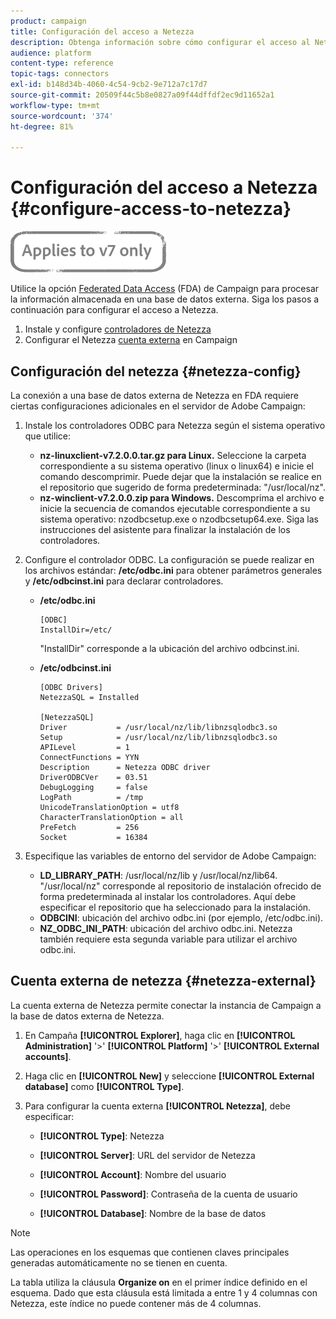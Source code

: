 ```yaml
---
product: campaign
title: Configuración del acceso a Netezza
description: Obtenga información sobre cómo configurar el acceso al Netezza en FDA
audience: platform
content-type: reference
topic-tags: connectors
exl-id: b148d34b-4060-4c54-9cb2-9e712a7c17d7
source-git-commit: 20509f44c5b8e0827a09f44dffdf2ec9d11652a1
workflow-type: tm+mt
source-wordcount: '374'
ht-degree: 81%

---
```


# Configuración del acceso a Netezza {#configure-access-to-netezza}

![](../../assets/v7-only.svg)

Utilice la opción [Federated Data Access](../../installation/using/about-fda.md) (FDA) de Campaign para procesar la información almacenada en una base de datos externa. Siga los pasos a continuación para configurar el acceso a Netezza.

1. Instale y configure [controladores de Netezza](#netezza-config)
1. Configurar el Netezza [cuenta externa](#netezza-external) en Campaign

## Configuración del netezza {#netezza-config}

La conexión a una base de datos externa de Netezza en FDA requiere ciertas configuraciones adicionales en el servidor de Adobe Campaign:

1. Instale los controladores ODBC para Netezza según el sistema operativo que utilice:

   * **nz-linuxclient-v7.2.0.0.tar.gz para Linux.** Seleccione la carpeta correspondiente a su sistema operativo (linux o linux64) e inicie el comando descomprimir. Puede dejar que la instalación se realice en el repositorio que sugerido de forma predeterminada: &quot;/usr/local/nz&quot;.
   * **nz-winclient-v7.2.0.0.zip para Windows.** Descomprima el archivo e inicie la secuencia de comandos ejecutable correspondiente a su sistema operativo: nzodbcsetup.exe o nzodbcsetup64.exe. Siga las instrucciones del asistente para finalizar la instalación de los controladores.

1. Configure el controlador ODBC. La configuración se puede realizar en los archivos estándar: **/etc/odbc.ini** para obtener parámetros generales y **/etc/odbcinst.ini** para declarar controladores.

   * **/etc/odbc.ini**

      ```
      [ODBC]
      InstallDir=/etc/
      ```

      &quot;InstallDir&quot; corresponde a la ubicación del archivo odbcinst.ini.

   * **/etc/odbcinst.ini**

      ```
      [ODBC Drivers]
      NetezzaSQL = Installed
      
      [NetezzaSQL]
      Driver           = /usr/local/nz/lib/libnzsqlodbc3.so
      Setup            = /usr/local/nz/lib/libnzsqlodbc3.so
      APILevel         = 1
      ConnectFunctions = YYN
      Description      = Netezza ODBC driver
      DriverODBCVer    = 03.51
      DebugLogging     = false
      LogPath          = /tmp
      UnicodeTranslationOption = utf8
      CharacterTranslationOption = all
      PreFetch         = 256
      Socket           = 16384
      ```

1. Especifique las variables de entorno del servidor de Adobe Campaign:

   * **LD_LIBRARY_PATH**: /usr/local/nz/lib y /usr/local/nz/lib64. &quot;/usr/local/nz&quot; corresponde al repositorio de instalación ofrecido de forma predeterminada al instalar los controladores. Aquí debe especificar el repositorio que ha seleccionado para la instalación.
   * **ODBCINI**: ubicación del archivo odbc.ini (por ejemplo, /etc/odbc.ini).
   * **NZ_ODBC_INI_PATH**: ubicación del archivo odbc.ini. Netezza también requiere esta segunda variable para utilizar el archivo odbc.ini.

## Cuenta externa de netezza {#netezza-external}

La cuenta externa de Netezza permite conectar la instancia de Campaign a la base de datos externa de Netezza.

1. En Campaña **[!UICONTROL Explorer]**, haga clic en **[!UICONTROL Administration]** &#39;>&#39; **[!UICONTROL Platform]** &#39;>&#39; **[!UICONTROL External accounts]**.

1. Haga clic en **[!UICONTROL New]** y seleccione **[!UICONTROL External database]** como **[!UICONTROL Type]**.

1. Para configurar la cuenta externa **[!UICONTROL Netezza]**, debe especificar:

   * **[!UICONTROL Type]**: Netezza

   * **[!UICONTROL Server]**: URL del servidor de Netezza

   * **[!UICONTROL Account]**: Nombre del usuario

   * **[!UICONTROL Password]**: Contraseña de la cuenta de usuario

   * **[!UICONTROL Database]**: Nombre de la base de datos

>[!NOTE]
>
>Las operaciones en los esquemas que contienen claves principales generadas automáticamente no se tienen en cuenta.
>
>La tabla utiliza la cláusula **Organize on** en el primer índice definido en el esquema. Dado que esta cláusula está limitada a entre 1 y 4 columnas con Netezza, este índice no puede contener más de 4 columnas.
